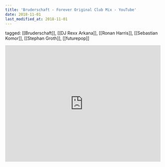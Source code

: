 ```yaml
---
title: 'Bruderschaft - Forever Original Club Mix - YouTube'
date: 2018-11-01
last_modified_at: 2018-11-01
---
```

tagged: [[Bruderschaft]], [[DJ Rexx Arkana]], [[Ronan Harris]], [[Sebastian Komor]], [[Stephan Groth]], [[futurepop]]
<iframe allow="accelerometer; autoplay; clipboard-write; encrypted-media; gyroscope; picture-in-picture" allowfullscreen="" frameborder="0" height="375" id="youtube_iframe" src="https://www.youtube.com/embed/eBugs8pgtK0?feature=oembed&amp;enablejsapi=1&amp;origin=https://safe.txmblr.com&amp;wmode=opaque" width="500"></iframe>
